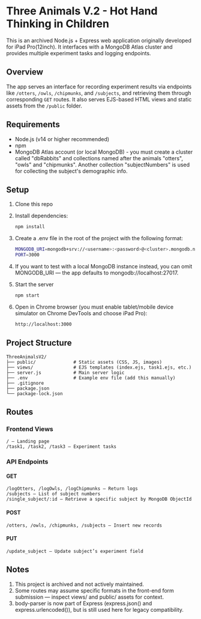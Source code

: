 # Three Animals V.2 - Hot Hand Thinking in Children

This is an archived Node.js + Express web application originally developed for iPad Pro(12inch). It interfaces with a MongoDB Atlas cluster and provides multiple experiment tasks and logging endpoints.

## Overview

The app serves an interface for recording experiment results via endpoints like `/otters`, `/owls`, `/chipmunks`, and `/subjects`, and retrieving them through corresponding `GET` routes. It also serves EJS-based HTML views and static assets from the `/public` folder.

## Requirements

- Node.js (v14 or higher recommended)
- npm
- MongoDB Atlas account (or local MongoDB) - you must create a cluster called "dbRabbits" and collections named after the animals "otters", "owls" and "chipmunks". Another collection "subjectNumbers" is used for collecting the subject's demographic info.

## Setup

1. Clone this repo

2. Install dependencies:
   ```bash
   npm install

3. Create a .env file in the root of the project with the following format:
    ```bash
    MONGODB_URI=mongodb+srv://<username>:<password>@<cluster>.mongodb.net/dbRabbits
    PORT=3000

4. If you want to test with a local MongoDB instance instead, you can omit MONGODB_URI — the app defaults to mongodb://localhost:27017.

5. Start the server
    ```bash
    npm start

6. Open in Chrome browser (you must enable tablet/mobile device simulator on Chrome DevTools and choose iPad Pro): 
    ```bash
    http://localhost:3000

## Project Structure
    ThreeAnimalsV2/
    ├── public/              # Static assets (CSS, JS, images)
    ├── views/               # EJS templates (index.ejs, task1.ejs, etc.)
    ├── server.js            # Main server logic
    ├── .env                 # Example env file (add this manually)
    ├── .gitignore
    ├── package.json
    └── package-lock.json

## Routes
### Frontend Views
    / – Landing page
    /task1, /task2, /task3 – Experiment tasks
### API Endpoints
#### GET
    /logOtters, /logOwls, /logChipmunks – Return logs
    /subjects – List of subject numbers
    /single_subject/:id – Retrieve a specific subject by MongoDB ObjectId
#### POST
    /otters, /owls, /chipmunks, /subjects – Insert new records
#### PUT
    /update_subject – Update subject’s experiment field

## Notes
1. This project is archived and not actively maintained.
2. Some routes may assume specific formats in the front-end form submission — inspect views/ and public/ assets for context.
3. body-parser is now part of Express (express.json() and express.urlencoded()), but is still used here for legacy compatibility.